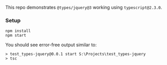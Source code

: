 This repo demonstrates `@types/jquery@3` working using `typescript@2.3.0`.

### Setup

```
npm install
npm start
```

You should see error-free output similar to:

```
> test_types-jquery@0.0.1 start S:\Projects\test_types-jquery
> tsc
```
